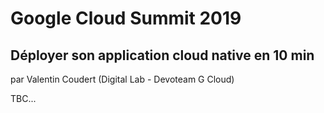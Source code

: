 # Google Cloud Summit 2019
## Déployer son application cloud native en 10 min
par Valentin Coudert (Digital Lab - Devoteam G Cloud)

TBC...
